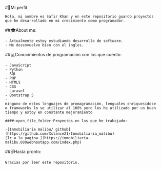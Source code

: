 #:bust_in_silhouette:Mi perfil
~~~
Hola, mi nombre es Safir Khan y en este repositorio guardo proyectos que he desarrollado en mi crecimiento como programador.
~~~
##:mortar_board:About me:
~~~
- Actualmente estoy estudiando desarrollo de software.
- Me desenvuelvo bien con el ingles.
~~~
##:computer:Conocimientos de programación con los que cuento:
~~~
- JavaScript
- Python
- SQL
- PHP
- HTML5
- CSS
- Laravel
- Bootstrap 5
- 
ninguno de estos lenguajes de promagramación, lenguales enriquesidose o frameworks lo se utilizar al 100% pero los he utilizado por un buen tiempo y estoy en constante mejoramiento

####:open_file_folder:Proyectos en los que he trabajado:

-[Inmobiliaria malibu/ github](https://github.com/Xslance21/Inmobiliaria_malibu)
[Ir a la pagina.](https://inmobiliaria-malibu.000webhostapp.com/index.php)
~~~
##:v:Hasta pronto:
~~~
Gracias por leer este repositorio.
~~~
